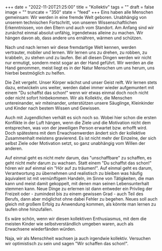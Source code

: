 +++
date = "2022-11-20T21:25:00"
title = "Kollektiv"
tags = ""
draft = false
image = ""
truncate = "350"
state = "feed"
+++
Eins haben alle Menschen gemeinsam: Wir werden in eine fremde Welt geboren. Unabhängig von unserem technischen Fortschritt, von unseren Wissenschaftlichen Erkenntnissen, von den Eltern und auch vom Standort. Am Anfang sind wir zunächst einmal absolut unfähig, irgendetwas alleine zu machen. Wir hängen davon ab, dass andere uns ernähren, wärmen und schützen.

Nach und nach lernen wir diese fremdartige Welt kennen, werden vertrauter, mobiler und lernen. Wir lernen uns zu drehen, zu robben, zu krabbeln, zu stehen und zu laufen. Bei all diesen Dingen werden wir nicht nur ermutigt, sondern meist sogar an der Hand geführt. Wir werden an die Hand genommen, meist liegt es in der Natur Menschen um uns herum, uns hierbei bestmöglich zu helfen.

Die Zeit vergeht. Unser Körper wächst und unser Geist reift. Wir lernen stets dazu, entwickeln uns weiter, werden dabei immer wieder aufgemuntert mit einem "Du schaffst das schon!" wenn wir etwas einmal doch noch nicht oder nicht sofort hinbekommen. Wir als Kollektiv, die Menschen untereinander, wir miteinander, unterstützen unsere Säuglinge, Kleinkinder und Kinder nach bestem Wissen und Gewissen.

Auch mit Jugendlichen verhält es sich noch so. Wobei hier schon die ersten Konflikte in der Luft hängen, wenn die Ziele und die Motivation nicht dem entsprechen, was von der jeweiligen Person erwartet bzw. erhofft wird. Doch spätestens mit dem Erwachsenwerden ändert sich der kollektive Zusammenhalt meistens gravierend. Es ist nicht mehr der Einzelne, der sich selbst Ziele oder Motivation setzt, so ganz unabhängig vom Willen der anderen.

Auf einmal geht es nicht mehr darum, das "unschaffbare" zu schaffen, es geht nicht mehr darum zu wachsen. Statt einem "Du schaffst das schon!" hören wir auf einmal ein "Hör auf zu träumen!". Auf einmal geht es darum, Verantwortung zu übernehmen und realistisch zu bleiben was häufig äquivalent ist mit vernünftigem Handeln, im Sinne von Tätigkeiten, die man kann und meist damit gekoppelt, mit denen man seinen Lebensunterhalt stemmen kann. Neue Dinge zu erlernen ist dann entweder ein Privileg der Freizeit oder - zumindest bis zu einem gewissen Grad - auch Teil des Berufs, dann aber möglichst ohne dabei Fehler zu begehen. Neues soll auch gleich mit großem Erfolg zu Anwendung kommen, als könnte man lernen zu laufen ohne hinzufallen.

Es wäre schön, wenn wir diesen kollektiven Enthusiasmus, mit dem die meisten Kinder wie selbstverständlich umgeben waren, auch als Erwachsene wiederfänden würden.

Naja, wir als Menschheit wachsen ja auch irgendwie kollektiv. Versuchen wir optimistisch zu sein und sagen "Wir schaffen das schon!".

